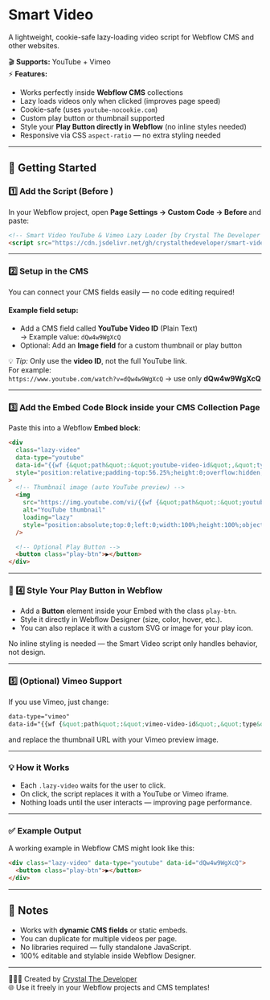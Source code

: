 # Smart Video

A lightweight, cookie-safe lazy-loading video script for Webflow CMS and other websites.

🎬 **Supports:** YouTube + Vimeo  
⚡ **Features:**
- Works perfectly inside **Webflow CMS** collections  
- Lazy loads videos only when clicked (improves page speed)  
- Cookie-safe (uses `youtube-nocookie.com`)  
- Custom play button or thumbnail supported  
- Style your **Play Button directly in Webflow** (no inline styles needed)  
- Responsive via CSS `aspect-ratio` — no extra styling needed  

---

## 🚀 Getting Started

### 1️⃣ Add the Script (Before </body>)
In your Webflow project, open **Page Settings → Custom Code → Before </body>** and paste:

```html
<!-- Smart Video YouTube & Vimeo Lazy Loader [by Crystal The Developer Inc.] -->
<script src="https://cdn.jsdelivr.net/gh/crystalthedeveloper/smart-video-app@v1.0.0/smart-video.js" defer></script>
```

---

### 2️⃣ Setup in the CMS
You can connect your CMS fields easily — no code editing required!

#### Example field setup:
- Add a CMS field called **YouTube Video ID** (Plain Text)  
  → Example value: `dQw4w9WgXcQ`  
- Optional: Add an **Image field** for a custom thumbnail or play button  

💡 *Tip:* Only use the **video ID**, not the full YouTube link.  
For example:  
`https://www.youtube.com/watch?v=dQw4w9WgXcQ` → use only **dQw4w9WgXcQ**

---

### 3️⃣ Add the Embed Code Block inside your CMS Collection Page

Paste this into a Webflow **Embed block**:

```html
<div 
  class="lazy-video" 
  data-type="youtube"
  data-id="{{wf {&quot;path&quot;:&quot;youtube-video-id&quot;,&quot;type&quot;:&quot;PlainText&quot;\} }}"
  style="position:relative;padding-top:56.25%;height:0;overflow:hidden;cursor:pointer;"
>
  <!-- Thumbnail image (auto YouTube preview) -->
  <img 
    src="https://img.youtube.com/vi/{{wf {&quot;path&quot;:&quot;youtube-video-id&quot;,&quot;type&quot;:&quot;PlainText&quot;\} }}/hqdefault.jpg" 
    alt="YouTube thumbnail" 
    loading="lazy" 
    style="position:absolute;top:0;left:0;width:100%;height:100%;object-fit:cover;" 
  />

  <!-- Optional Play Button -->
  <button class="play-btn">▶</button>
</div>
```

---

### 🎨 4️⃣ Style Your Play Button in Webflow
- Add a **Button** element inside your Embed with the class `play-btn`.  
- Style it directly in Webflow Designer (size, color, hover, etc.).  
- You can also replace it with a custom SVG or image for your play icon.  

No inline styling is needed — the Smart Video script only handles behavior, not design.

---

### 5️⃣ (Optional) Vimeo Support
If you use Vimeo, just change:
```html
data-type="vimeo"
data-id="{{wf {&quot;path&quot;:&quot;vimeo-video-id&quot;,&quot;type&quot;:&quot;PlainText&quot;\} }}"
```
and replace the thumbnail URL with your Vimeo preview image.

---

### 💡 How it Works
- Each `.lazy-video` waits for the user to click.  
- On click, the script replaces it with a YouTube or Vimeo iframe.  
- Nothing loads until the user interacts — improving page performance.  

---

### ✅ Example Output
A working example in Webflow CMS might look like this:

```html
<div class="lazy-video" data-type="youtube" data-id="dQw4w9WgXcQ">
  <button class="play-btn">▶</button>
</div>
```

---

## 🧠 Notes
- Works with **dynamic CMS fields** or static embeds.  
- You can duplicate for multiple videos per page.  
- No libraries required — fully standalone JavaScript.  
- 100% editable and stylable inside Webflow Designer.  

---

👩🏽‍💻 Created by [Crystal The Developer](https://www.crystalthedeveloper.ca)  
🌐 Use it freely in your Webflow projects and CMS templates!
